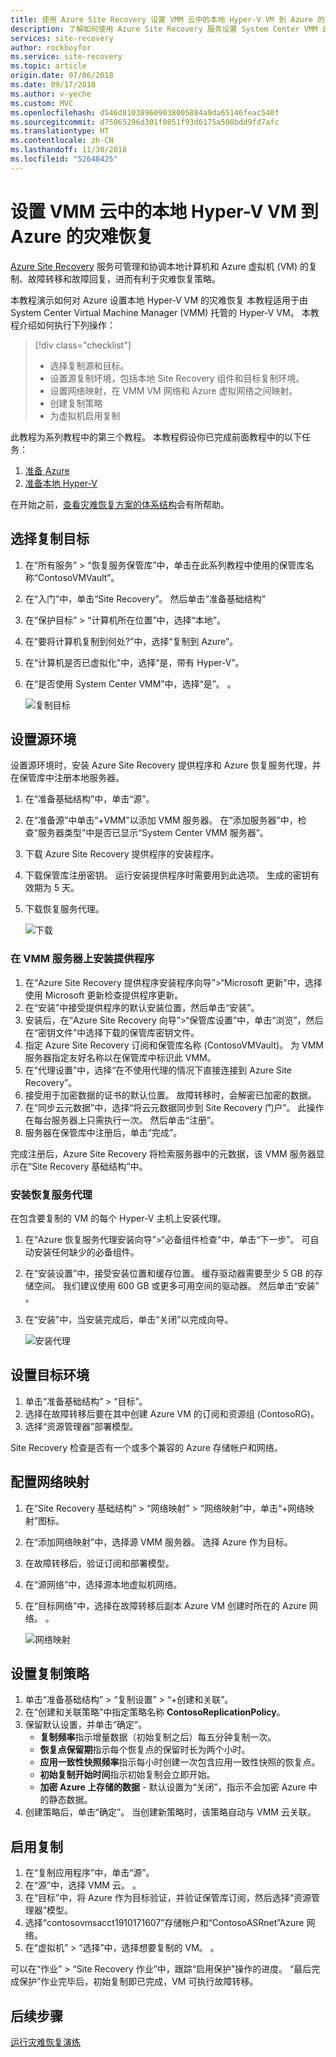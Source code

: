 ```yaml
---
title: 使用 Azure Site Recovery 设置 VMM 云中的本地 Hyper-V VM 到 Azure 的灾难恢复 | Azure
description: 了解如何使用 Azure Site Recovery 服务设置 System Center VMM 云中的本地 Hyper-V VM 到 Azure 的灾难恢复。
services: site-recovery
author: rockboyfor
ms.service: site-recovery
ms.topic: article
origin.date: 07/06/2018
ms.date: 09/17/2018
ms.author: v-yeche
ms.custom: MVC
ms.openlocfilehash: d546d810389609038005884a9da65146feac540f
ms.sourcegitcommit: d75065296d301f0851f93d6175a508bdd9fd7afc
ms.translationtype: HT
ms.contentlocale: zh-CN
ms.lasthandoff: 11/30/2018
ms.locfileid: "52648425"
---
```

# <a name="set-up-disaster-recovery-of-on-premises-hyper-v-vms-in-vmm-clouds-to-azure"></a>设置 VMM 云中的本地 Hyper-V VM 到 Azure 的灾难恢复

[Azure Site Recovery](site-recovery-overview.md) 服务可管理和协调本地计算机和 Azure 虚拟机 (VM) 的复制、故障转移和故障回复，进而有利于灾难恢复策略。

本教程演示如何对 Azure 设置本地 Hyper-V VM 的灾难恢复 本教程适用于由 System Center Virtual Machine Manager (VMM) 托管的 Hyper-V VM。 本教程介绍如何执行下列操作：

> [!div class="checklist"]
> * 选择复制源和目标。
> * 设置源复制坏境，包括本地 Site Recovery 组件和目标复制环境。
> * 设置网络映射，在 VMM VM 网络和 Azure 虚拟网络之间映射。
> * 创建复制策略
> * 为虚拟机启用复制

此教程为系列教程中的第三个教程。 本教程假设你已完成前面教程中的以下任务：

1. [准备 Azure](tutorial-prepare-azure.md)
2. [准备本地 Hyper-V](tutorial-prepare-on-premises-hyper-v.md)

在开始之前，[查看灾难恢复方案的体系结构](concepts-hyper-v-to-azure-architecture.md)会有所帮助。

## <a name="select-a-replication-goal"></a>选择复制目标

1. 在“所有服务” > “恢复服务保管库”中，单击在此系列教程中使用的保管库名称“ContosoVMVault”。
2. 在“入门”中，单击“Site Recovery”。 然后单击“准备基础结构”
3. 在“保护目标” > “计算机所在位置”中，选择“本地”。
4. 在“要将计算机复制到何处?”中，选择“复制到 Azure”。
5. 在“计算机是否已虚拟化”中，选择“是，带有 Hyper-V”。
6. 在“是否使用 System Center VMM”中，选择“是”。 。

    ![复制目标](./media/hyper-v-vmm-azure-tutorial/replication-goal.png)

## <a name="set-up-the-source-environment"></a>设置源环境

设置源环境时，安装 Azure Site Recovery 提供程序和 Azure 恢复服务代理，并在保管库中注册本地服务器。 

1. 在“准备基础结构”中，单击“源”。
2. 在“准备源”中单击“+VMM”以添加 VMM 服务器。 在“添加服务器”中，检查“服务器类型”中是否已显示“System Center VMM 服务器”。
3. 下载 Azure Site Recovery 提供程序的安装程序。
4. 下载保管库注册密钥。 运行安装提供程序时需要用到此选项。 生成的密钥有效期为 5 天。
5. 下载恢复服务代理。

    ![下载](./media/hyper-v-vmm-azure-tutorial/download-vmm.png)

### <a name="install-the-provider-on-the-vmm-server"></a>在 VMM 服务器上安装提供程序

1. 在“Azure Site Recovery 提供程序安装程序向导”>“Microsoft 更新”中，选择使用 Microsoft 更新检查提供程序更新。
2. 在“安装”中接受提供程序的默认安装位置，然后单击“安装”。 
3. 安装后，在“Azure Site Recovery 向导”>“保管库设置”中，单击“浏览”，然后在“密钥文件”中选择下载的保管库密钥文件。
4. 指定 Azure Site Recovery 订阅和保管库名称 (ContosoVMVault)。 为 VMM 服务器指定友好名称以在保管库中标识此 VMM。
5. 在“代理设置”中，选择“在不使用代理的情况下直接连接到 Azure Site Recovery”。
6. 接受用于加密数据的证书的默认位置。 故障转移时，会解密已加密的数据。
7. 在“同步云元数据”中，选择“将云元数据同步到 Site Recovery 门户”。 此操作在每台服务器上只需执行一次。 然后单击“注册”。
8. 服务器在保管库中注册后，单击“完成”。

完成注册后，Azure Site Recovery 将检索服务器中的元数据，该 VMM 服务器显示在“Site Recovery 基础结构”中。

### <a name="install-the-recovery-services-agent"></a>安装恢复服务代理

在包含要复制的 VM 的每个 Hyper-V 主机上安装代理。

1. 在“Azure 恢复服务代理安装向导”>“必备组件检查”中，单击“下一步”。 可自动安装任何缺少的必备组件。
2. 在“安装设置”中，接受安装位置和缓存位置。 缓存驱动器需要至少 5 GB 的存储空间。 我们建议使用 600 GB 或更多可用空间的驱动器。  然后单击“安装” 。
3. 在“安装”中，当安装完成后，单击“关闭”以完成向导。

    ![安装代理](./media/hyper-v-vmm-azure-tutorial/mars-install.png)

## <a name="set-up-the-target-environment"></a>设置目标环境

1. 单击“准备基础结构” > “目标”。
2. 选择在故障转移后要在其中创建 Azure VM 的订阅和资源组 (ContosoRG)。
3. 选择“资源管理器”部署模型。

Site Recovery 检查是否有一个或多个兼容的 Azure 存储帐户和网络。

## <a name="configure-network-mapping"></a>配置网络映射

1. 在“Site Recovery 基础结构” > “网络映射” > “网络映射”中，单击“+网络映射”图标。
2. 在“添加网络映射”中，选择源 VMM 服务器。 选择 Azure 作为目标。
3. 在故障转移后，验证订阅和部署模型。
4. 在“源网络”中，选择源本地虚拟机网络。
5. 在“目标网络”中，选择在故障转移后副本 Azure VM 创建时所在的 Azure 网络。 。

    ![网络映射](./media/hyper-v-vmm-azure-tutorial/network-mapping-vmm.png)

## <a name="set-up-a-replication-policy"></a>设置复制策略

1. 单击“准备基础结构” > “复制设置” > “+创建和关联”。
2. 在“创建和关联策略”中指定策略名称 **ContosoReplicationPolicy**。
3. 保留默认设置，并单击“确定”。
    - **复制频率**指示增量数据（初始复制之后）每五分钟复制一次。
    - **恢复点保留期**指示每个恢复点的保留时长为两个小时。
    - **应用一致性快照频率**指示每小时创建一次包含应用一致性快照的恢复点。
    - **初始复制开始时间**指示初始复制会立即开始。
    - **加密 Azure 上存储的数据** - 默认设置为“关闭”，指示不会加密 Azure 中的静态数据。
4. 创建策略后，单击“确定”。 当创建新策略时，该策略自动与 VMM 云关联。

## <a name="enable-replication"></a>启用复制

1. 在“复制应用程序”中，单击“源”。 
2. 在“源”中，选择 VMM 云。 。
3. 在“目标”中，将 Azure 作为目标验证，并验证保管库订阅，然后选择“资源管理器”模型。
4. 选择“contosovmsacct1910171607”存储帐户和“ContosoASRnet”Azure 网络。
5. 在“虚拟机” > “选择”中，选择想要复制的 VM。 。

 可以在“作业” > “Site Recovery 作业”中，跟踪“启用保护”操作的进度。 “最后完成保护”作业完毕后，初始复制即已完成，VM 可执行故障转移。

## <a name="next-steps"></a>后续步骤
[运行灾难恢复演练](tutorial-dr-drill-azure.md)
<!--Update_Description: update meta properties, wording update  -->
